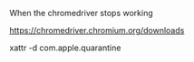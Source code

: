 When the chromedriver stops working


https://chromedriver.chromium.org/downloads

xattr -d com.apple.quarantine <chromedriver>